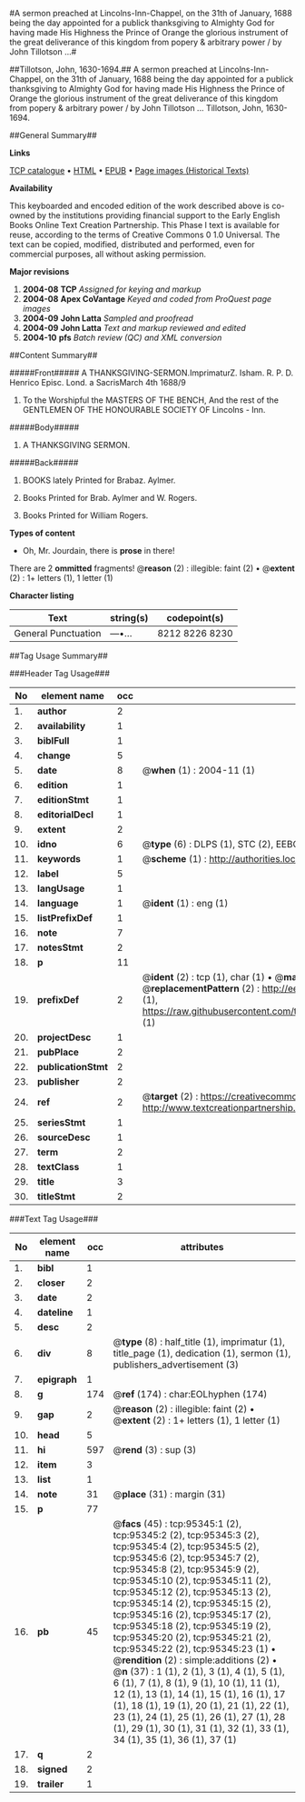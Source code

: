 #A sermon preached at Lincolns-Inn-Chappel, on the 31th of January, 1688 being the day appointed for a publick thanksgiving to Almighty God for having made His Highness the Prince of Orange the glorious instrument of the great deliverance of this kingdom from popery & arbitrary power / by John Tillotson ...#

##Tillotson, John, 1630-1694.##
A sermon preached at Lincolns-Inn-Chappel, on the 31th of January, 1688 being the day appointed for a publick thanksgiving to Almighty God for having made His Highness the Prince of Orange the glorious instrument of the great deliverance of this kingdom from popery & arbitrary power / by John Tillotson ...
Tillotson, John, 1630-1694.

##General Summary##

**Links**

[TCP catalogue](http://www.ota.ox.ac.uk/tcp/)  • 
[HTML](http://tei.it.ox.ac.uk/tcp/Texts-HTML/free/A62/A62599.html)  • 
[EPUB](http://tei.it.ox.ac.uk/tcp/Texts-EPUB/free/A62/A62599.epub) • 
[Page images (Historical Texts)](https://data.historicaltexts.jisc.ac.uk/view?pubId=eebo-12918462e&pageId=eebo-12918462e-95345-1)

**Availability**

This keyboarded and encoded edition of the
	       work described above is co-owned by the institutions
	       providing financial support to the Early English Books
	       Online Text Creation Partnership. This Phase I text is
	       available for reuse, according to the terms of Creative
	       Commons 0 1.0 Universal. The text can be copied,
	       modified, distributed and performed, even for
	       commercial purposes, all without asking permission.

**Major revisions**

1. __2004-08__ __TCP__ *Assigned for keying and markup*
1. __2004-08__ __Apex CoVantage__ *Keyed and coded from ProQuest page images*
1. __2004-09__ __John Latta__ *Sampled and proofread*
1. __2004-09__ __John Latta__ *Text and markup reviewed and edited*
1. __2004-10__ __pfs__ *Batch review (QC) and XML conversion*

##Content Summary##

#####Front#####
A THANKSGIVING-SERMON.ImprimaturZ. Isham.
R. P. D. Henrico
Episc. Lond. a SacrisMarch 4th 1688/9
1. To the Worshipful the MASTERS OF THE BENCH, And the rest of the GENTLEMEN OF THE HONOURABLE SOCIETY OF Lincolns - Inn.

#####Body#####

1. A THANKSGIVING SERMON.

#####Back#####

1. BOOKS lately Printed for Brabaz. Aylmer.

1. Books Printed for Brab. Aylmer and W. Rogers.

1. Books Printed for William Rogers.

**Types of content**

  * Oh, Mr. Jourdain, there is **prose** in there!

There are 2 **ommitted** fragments! 
 @__reason__ (2) : illegible: faint (2)  •  @__extent__ (2) : 1+ letters (1), 1 letter (1)

**Character listing**


|Text|string(s)|codepoint(s)|
|---|---|---|
|General Punctuation|—•…|8212 8226 8230|

##Tag Usage Summary##

###Header Tag Usage###

|No|element name|occ|attributes|
|---|---|---|---|
|1.|__author__|2||
|2.|__availability__|1||
|3.|__biblFull__|1||
|4.|__change__|5||
|5.|__date__|8| @__when__ (1) : 2004-11 (1)|
|6.|__edition__|1||
|7.|__editionStmt__|1||
|8.|__editorialDecl__|1||
|9.|__extent__|2||
|10.|__idno__|6| @__type__ (6) : DLPS (1), STC (2), EEBO-CITATION (1), OCLC (1), VID (1)|
|11.|__keywords__|1| @__scheme__ (1) : http://authorities.loc.gov/ (1)|
|12.|__label__|5||
|13.|__langUsage__|1||
|14.|__language__|1| @__ident__ (1) : eng (1)|
|15.|__listPrefixDef__|1||
|16.|__note__|7||
|17.|__notesStmt__|2||
|18.|__p__|11||
|19.|__prefixDef__|2| @__ident__ (2) : tcp (1), char (1)  •  @__matchPattern__ (2) : ([0-9\-]+):([0-9IVX]+) (1), (.+) (1)  •  @__replacementPattern__ (2) : http://eebo.chadwyck.com/downloadtiff?vid=$1&page=$2 (1), https://raw.githubusercontent.com/textcreationpartnership/Texts/master/tcpchars.xml#$1 (1)|
|20.|__projectDesc__|1||
|21.|__pubPlace__|2||
|22.|__publicationStmt__|2||
|23.|__publisher__|2||
|24.|__ref__|2| @__target__ (2) : https://creativecommons.org/publicdomain/zero/1.0/ (1), http://www.textcreationpartnership.org/docs/. (1)|
|25.|__seriesStmt__|1||
|26.|__sourceDesc__|1||
|27.|__term__|2||
|28.|__textClass__|1||
|29.|__title__|3||
|30.|__titleStmt__|2||


###Text Tag Usage###

|No|element name|occ|attributes|
|---|---|---|---|
|1.|__bibl__|1||
|2.|__closer__|2||
|3.|__date__|2||
|4.|__dateline__|1||
|5.|__desc__|2||
|6.|__div__|8| @__type__ (8) : half_title (1), imprimatur (1), title_page (1), dedication (1), sermon (1), publishers_advertisement (3)|
|7.|__epigraph__|1||
|8.|__g__|174| @__ref__ (174) : char:EOLhyphen (174)|
|9.|__gap__|2| @__reason__ (2) : illegible: faint (2)  •  @__extent__ (2) : 1+ letters (1), 1 letter (1)|
|10.|__head__|5||
|11.|__hi__|597| @__rend__ (3) : sup (3)|
|12.|__item__|3||
|13.|__list__|1||
|14.|__note__|31| @__place__ (31) : margin (31)|
|15.|__p__|77||
|16.|__pb__|45| @__facs__ (45) : tcp:95345:1 (2), tcp:95345:2 (2), tcp:95345:3 (2), tcp:95345:4 (2), tcp:95345:5 (2), tcp:95345:6 (2), tcp:95345:7 (2), tcp:95345:8 (2), tcp:95345:9 (2), tcp:95345:10 (2), tcp:95345:11 (2), tcp:95345:12 (2), tcp:95345:13 (2), tcp:95345:14 (2), tcp:95345:15 (2), tcp:95345:16 (2), tcp:95345:17 (2), tcp:95345:18 (2), tcp:95345:19 (2), tcp:95345:20 (2), tcp:95345:21 (2), tcp:95345:22 (2), tcp:95345:23 (1)  •  @__rendition__ (2) : simple:additions (2)  •  @__n__ (37) : 1 (1), 2 (1), 3 (1), 4 (1), 5 (1), 6 (1), 7 (1), 8 (1), 9 (1), 10 (1), 11 (1), 12 (1), 13 (1), 14 (1), 15 (1), 16 (1), 17 (1), 18 (1), 19 (1), 20 (1), 21 (1), 22 (1), 23 (1), 24 (1), 25 (1), 26 (1), 27 (1), 28 (1), 29 (1), 30 (1), 31 (1), 32 (1), 33 (1), 34 (1), 35 (1), 36 (1), 37 (1)|
|17.|__q__|2||
|18.|__signed__|2||
|19.|__trailer__|1||
